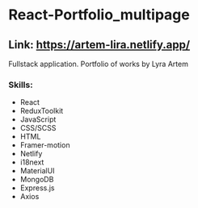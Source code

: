 # React-Portfolio_multipage
## Link: https://artem-lira.netlify.app/
Fullstack application. Portfolio of works by Lyra Artem
### Skills: 
- React
- ReduxToolkit
- JavaScript
- CSS/SCSS
- HTML
- Framer-motion
- Netlify
- i18next
- MaterialUI
- MongoDB
- Express.js
- Axios
